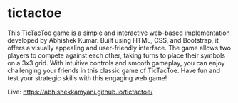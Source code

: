 # tictactoe
This TicTacToe game is a simple and interactive web-based implementation developed by Abhishek Kumar. Built using HTML, CSS, and Bootstrap, it offers a visually appealing and user-friendly interface. The game allows two players to compete against each other, taking turns to place their symbols on a 3x3 grid. With intuitive controls and smooth gameplay, you can enjoy challenging your friends in this classic game of TicTacToe. Have fun and test your strategic skills with this engaging web game!

Live: https://abhishekkamyani.github.io/tictactoe/

